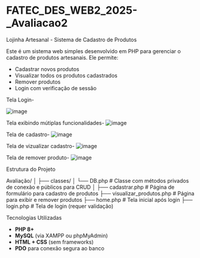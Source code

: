 # FATEC_DES_WEB2_2025-_Avaliacao2

 Lojinha Artesanal - Sistema de Cadastro de Produtos

Este é um sistema web simples desenvolvido em PHP para gerenciar o cadastro de produtos artesanais. Ele permite:

- Cadastrar novos produtos
- Visualizar todos os produtos cadastrados
- Remover produtos
- Login com verificação de sessão

Tela Login-



  ![image](https://github.com/user-attachments/assets/c579a5fc-de2a-455a-8ad5-2fc7bff96f0f)

Tela exibindo mútiplas funcionalidades-
![image](https://github.com/user-attachments/assets/bde08a73-de9e-4c72-84c6-3c9de8ee459f)

Tela de cadastro-
![image](https://github.com/user-attachments/assets/535a39a6-ccb6-47eb-8ba3-64a37f6d9274)

Tela de vizualizar cadastro-
![image](https://github.com/user-attachments/assets/7d855c2e-65b2-4395-aa15-f297ce40eb0e)

Tela de remover produto-
![image](https://github.com/user-attachments/assets/4a27175c-403e-45dc-b313-a6a7304f0812)


Estrutura do Projeto



Avaliação/
│
├── classes/
│ └── DB.php # Classe com métodos privados de conexão e públicos para CRUD
│
├── cadastrar.php # Página de formulário para cadastro de produtos
├── visualizar_produtos.php # Página para exibir e remover produtos
├── home.php # Tela inicial após login
├── login.php # Tela de login (requer validação)

Tecnologias Utilizadas

- **PHP 8+**
- **MySQL** (via XAMPP ou phpMyAdmin)
- **HTML + CSS** (sem frameworks)
- **PDO** para conexão segura ao banco

  


